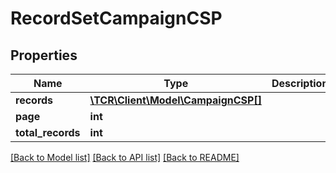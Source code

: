 # RecordSetCampaignCSP

## Properties
Name | Type | Description | Notes
------------ | ------------- | ------------- | -------------
**records** | [**\TCR\Client\Model\CampaignCSP[]**](CampaignCSP.md) |  | [optional] 
**page** | **int** |  | [optional] 
**total_records** | **int** |  | [optional] 

[[Back to Model list]](../../README.md#documentation-for-models) [[Back to API list]](../../README.md#documentation-for-api-endpoints) [[Back to README]](../../README.md)

